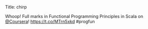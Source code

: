 Title: chirp

Whoop! Full marks in Functional Programming Principles in Scala on <a href="http://twitter.com/Coursera">@Coursera</a>! <a href="https://t.co/MTrn5xkd">https://t.co/MTrn5xkd</a> #progfun
